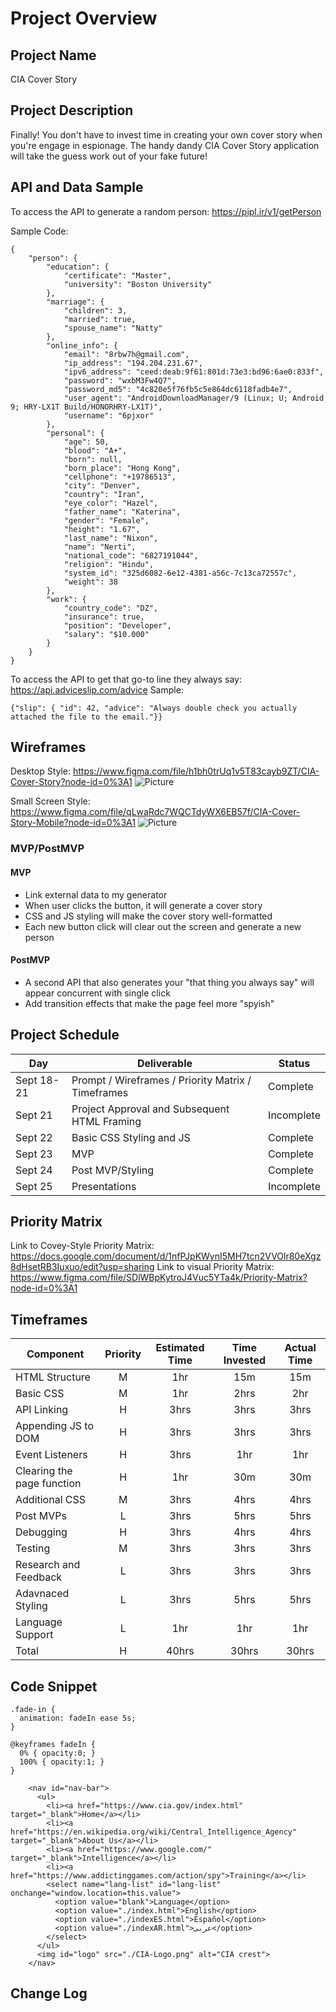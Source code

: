 # Project Overview

## Project Name

CIA Cover Story

## Project Description

Finally! You don't have to invest time in creating your own cover story when you're engage in espionage.  The handy dandy CIA Cover Story application will take the guess work out of your fake future!

## API and Data Sample

To access the API to generate a random person: https://pipl.ir/v1/getPerson

Sample Code:
```
{
    "person": {
        "education": {
            "certificate": "Master",
            "university": "Boston University"
        },
        "marriage": {
            "children": 3,
            "married": true,
            "spouse_name": "Natty"
        },
        "online_info": {
            "email": "8rbw7h@gmail.com",
            "ip_address": "194.204.231.67",
            "ipv6_address": "ceed:deab:9f61:801d:73e3:bd96:6ae0:833f",
            "password": "wxbM3Fw4Q7",
            "password_md5": "4c820e5f76fb5c5e864dc6118fadb4e7",
            "user_agent": "AndroidDownloadManager/9 (Linux; U; Android 9; HRY-LX1T Build/HONORHRY-LX1T)",
            "username": "6pjxor"
        },
        "personal": {
            "age": 50,
            "blood": "A+",
            "born": null,
            "born_place": "Hong Kong",
            "cellphone": "+19786513",
            "city": "Denver",
            "country": "Iran",
            "eye_color": "Hazel",
            "father_name": "Katerina",
            "gender": "Female",
            "height": "1.67",
            "last_name": "Nixon",
            "name": "Nerti",
            "national_code": "6827191044",
            "religion": "Hindu",
            "system_id": "325d6082-6e12-4381-a56c-7c13ca72557c",
            "weight": 38
        },
        "work": {
            "country_code": "DZ",
            "insurance": true,
            "position": "Developer",
            "salary": "$10.000"
        }
    }
}
```

To access the API to get that go-to line they always say: https://api.adviceslip.com/advice
Sample:
```
{"slip": { "id": 42, "advice": "Always double check you actually attached the file to the email."}}
```


## Wireframes

  
Desktop Style: https://www.figma.com/file/h1bh0trUq1v5T83cayb9ZT/CIA-Cover-Story?node-id=0%3A1
![Picture](https://drive.google.com/drive/folders/1tNNGEDlhXfD5vzy7YjxhvLR7k9u3Eil8)

Small Screen Style: https://www.figma.com/file/qLwaRdc7WQCTdyWX6EB57f/CIA-Cover-Story-Mobile?node-id=0%3A1
![Picture](https://drive.google.com/drive/folders/1tNNGEDlhXfD5vzy7YjxhvLR7k9u3Eil8)

### MVP/PostMVP  
#### MVP 

- Link external data to my generator
- When user clicks the button, it will generate a cover story  
- CSS and JS styling will make the cover story well-formatted
- Each new button click will clear out the screen and generate a new person

#### PostMVP  
- A second API that also generates your "that thing you always say" will appear concurrent with single click
- Add transition effects that make the page feel more "spyish"

## Project Schedule

|  Day | Deliverable | Status
|---|---| ---|
|Sept 18-21| Prompt / Wireframes / Priority Matrix / Timeframes | Complete
|Sept 21| Project Approval and Subsequent HTML Framing | Incomplete
|Sept 22| Basic CSS Styling and JS | Complete
|Sept 23| MVP | Complete
|Sept 24| Post MVP/Styling | Complete
|Sept 25| Presentations | Incomplete

## Priority Matrix

Link to Covey-Style Priority Matrix: https://docs.google.com/document/d/1nfPJpKWynI5MH7tcn2VVOlr80eXgz8dHsetRB3Iuxuo/edit?usp=sharing
Link to visual Priority Matrix: https://www.figma.com/file/SDlWBpKytroJ4Vuc5YTa4k/Priority-Matrix?node-id=0%3A1

## Timeframes

| Component | Priority | Estimated Time | Time Invested | Actual Time |
| --- | :---: |  :---: | :---: | :---: |
| HTML Structure | M | 1hr | 15m | 15m |
| Basic CSS | M | 1hr| 2hrs | 2hr |
| API Linking | H | 3hrs| 3hrs | 3hrs |
| Appending JS to DOM | H | 3hrs| 3hrs | 3hrs |
| Event Listeners | H | 3hrs| 1hr | 1hr |
| Clearing the page function | H | 1hr| 30m | 30m |
| Additional CSS | M | 3hrs| 4hrs | 4hrs |
| Post MVPs | L | 3hrs| 5hrs | 5hrs |
| Debugging | H | 3hrs | 4hrs | 4hrs |
| Testing | M | 3hrs| 3hrs | 3hrs |
| Research and Feedback | L | 3hrs| 3hrs | 3hrs |
| Adavnaced Styling | L | 3hrs| 5hrs | 5hrs |
| Language Support| L | 1hr| 1hr | 1hr |
| Total | H | 40hrs| 30hrs | 30hrs |

## Code Snippet 
```
.fade-in {
  animation: fadeIn ease 5s;
}

@keyframes fadeIn {
  0% { opacity:0; }
  100% { opacity:1; }
}
```

```
    <nav id="nav-bar">
      <ul>
        <li><a href="https://www.cia.gov/index.html" target="_blank">Home</a></li>
        <li><a href="https://en.wikipedia.org/wiki/Central_Intelligence_Agency" target="_blank">About Us</a></li>
        <li><a href="https://www.google.com/" target="_blank">Intelligence</a></li>
        <li><a href="https://www.addictinggames.com/action/spy">Training</a></li>
        <select name="lang-list" id="lang-list" onchange="window.location=this.value">
          <option value="blank">Language</option>
          <option value="./index.html">English</option>
          <option value="./indexES.html">Español</option>
          <option value="./indexAR.html">عربى</option>
        </select>
      </ul>
      <img id="logo" src="./CIA-Logo.png" alt="CIA crest">
    </nav>
```

## Change Log
 
